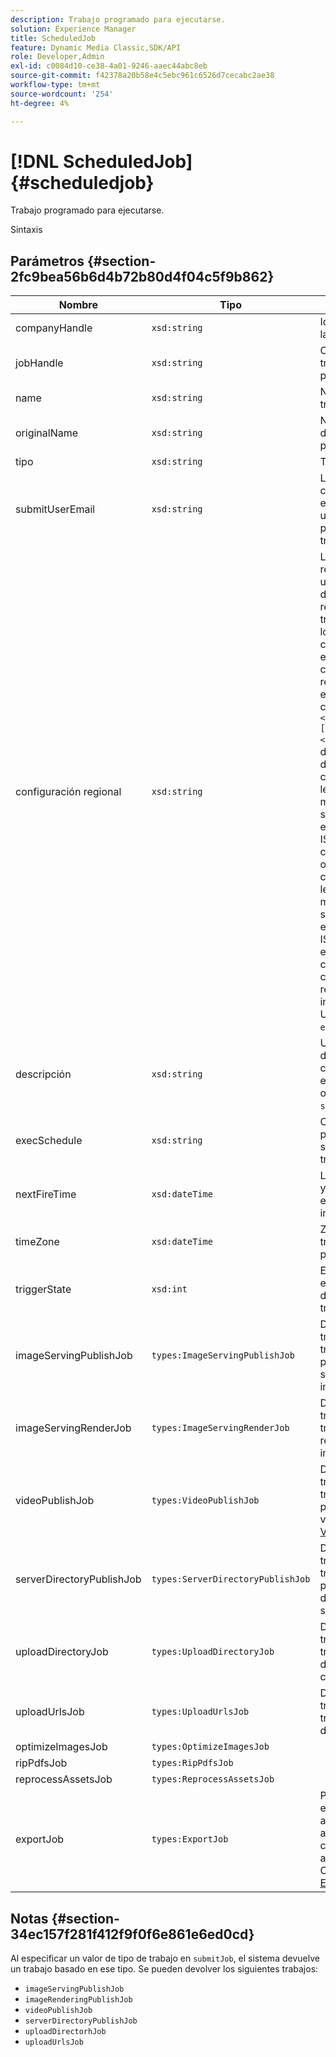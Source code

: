 ```yaml
---
description: Trabajo programado para ejecutarse.
solution: Experience Manager
title: ScheduledJob
feature: Dynamic Media Classic,SDK/API
role: Developer,Admin
exl-id: c0084d10-ce38-4a01-9246-aaec44abc8eb
source-git-commit: f42378a20b58e4c5ebc961c6526d7cecabc2ae38
workflow-type: tm+mt
source-wordcount: '254'
ht-degree: 4%

---
```


# [!DNL ScheduledJob]{#scheduledjob}

Trabajo programado para ejecutarse.

Sintaxis

## Parámetros {#section-2fc9bea56b6d4b72b80d4f04c5f9b862}

| Nombre | Tipo | Descripción |
|---|---|---|
| companyHandle | `xsd:string` | Identificador de la empresa. |
| jobHandle | `xsd:string` | Control de trabajo programado. |
| name | `xsd:string` | Nombre de trabajo. |
| originalName | `xsd:string` | Nombre original del trabajo programado. |
| tipo | `xsd:string` | Tipo de trabajo. |
| submitUserEmail | `xsd:string` | La dirección de correo electrónico del usuario que programó el trabajo. |
| configuración regional | `xsd:string` | La configuración regional que se utilizará para los detalles del registro de trabajos y la localización del correo electrónico. Las configuraciones regionales se especifican como `<language_code>[- <country_code>]`, donde el código de idioma es un código de dos letras en minúscula, según se especifica en ISO-639, y el código de país opcional es un código de dos letras en mayúsculas, según se especifica en ISO-3166. Por ejemplo, la cadena de configuración regional para inglés (Estados Unidos) sería: `en-US`. |
| descripción | `xsd:string` | Una descripción del trabajo tal como se especificó originalmente en `submitJob`. |
| execSchedule | `xsd:string` | Cuando está programado que se ejecute el trabajo. |
| nextFireTime | `xsd:dateTime` | La fecha, la hora y la zona horaria en la que se inicia el trabajo. |
| timeZone | `xsd:dateTime` | Zona horaria del trabajo programado. |
| triggerState | `xsd:int` | Elección del estado de déclencheur del trabajo. |
| imageServingPublishJob | `types:ImageServingPublishJob` | Detalles de trabajo para un trabajo de publicación de servicio de imágenes. |
| imageServingRenderJob | `types:ImageServingRenderJob` | Detalles de trabajo para un trabajo de renderización de imágenes. |
| videoPublishJob | `types:VideoPublishJob` | Detalles de trabajo para un trabajo de publicación de vídeo. Consulte [VideoPublishJob](https://experienceleague.adobe.com/docs/dynamic-media-developer-resources/image-production-api/data-types/r-scheduled-job.html). |
| serverDirectoryPublishJob | `types:ServerDirectoryPublishJob` | Detalles de trabajo para un trabajo de publicación de directorio de servidor. |
| uploadDirectoryJob | `types:UploadDirectoryJob` | Detalles del trabajo de un trabajo de directorio de carga. |
| uploadUrlsJob | `types:UploadUrlsJob` | Detalles del trabajo de un trabajo de carga de URL. |
| optimizeImagesJob | `types:OptimizeImagesJob` |  |
| ripPdfsJob | `types:RipPdfsJob` |  |
| reprocessAssetsJob | `types:ReprocessAssetsJob` |  |
| exportJob | `types:ExportJob` | Permitir la exportación autorizada de archivos cargados anteriormente. Consulte [Exportar trabajo](https://experienceleague.adobe.com/docs/dynamic-media-developer-resources/image-production-api/data-types/r-scheduled-job.html). |

## Notas {#section-34ec157f281f412f9f0f6e861e6ed0cd}

Al especificar un valor de tipo de trabajo en `submitJob`, el sistema devuelve un trabajo basado en ese tipo. Se pueden devolver los siguientes trabajos:

* `imageServingPublishJob`
* `imageRenderingPublishJob`
* `videoPublishJob`
* `serverDirectoryPublishJob`
* `uploadDirectorhJob`
* `uploadUrlsJob`
